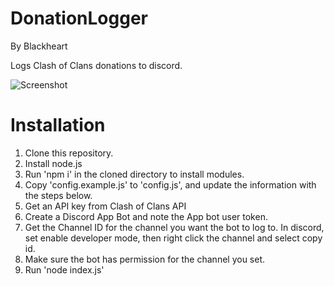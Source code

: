 # DonationLogger
By Blackheart

Logs Clash of Clans donations to discord.

![Screenshot](/screenshot.jpg)

# Installation

1. Clone this repository.
2. Install node.js
3. Run 'npm i' in the cloned directory to install modules.
4. Copy 'config.example.js' to 'config.js', and update the information with the steps below.
5. Get an API key from Clash of Clans API
6. Create a Discord App Bot and note the App bot user token.
7. Get the Channel ID for the channel you want the bot to log to. In discord, set enable developer mode, then right click the channel and select copy id.
8. Make sure the bot has permission for the channel you set.
9. Run 'node index.js'
